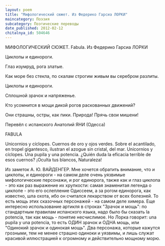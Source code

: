 ```yaml
---
layout: poem
title: "Мифологический сюжет. Из Федерико Гарсиа ЛОРКИ"
maincategory: Поэзия
subcategory: Поэтические переводы
date_published: 2012-02-12
chitalnya_id: 504646
---
```




МИФОЛОГИЧЕСКИЙ СЮЖЕТ.
Fabula.
Из Федерико Гарсиа ЛОРКИ

Циклопы и единороги.

Глаз изумруд,
рога златые.

Как море без стекла,
по скалам строгим
живым вы серебром 
разлиты.

Циклопы и единороги.

Сплошной зрачок
и напряженье.

Кто усомнится в мощи дикой
рогов раскованных движений?

Они страшны, остры, как пики.
Природа! Прячь свои мишени!

Перевёл с испанского Анатолий ЯНИ (Одесса)

FABULA

Unicornios y c&#237;clopes.
Cuernos de oro
y ojos verdes.
Sobre el acantilado,
en tropel gigantesco,
ilustran el azogue
sin cristal, del mar.
Unicornios y c&#237;clopes.
Una pupila
y una potencia.
&#191;Qui&#233;n duda la eficacia
terrible de esos cuernos?
&#161;Oculta tus blancos,
Naturaleza! 

Из заметок А. Ю. ВАЙДЕНГЕР. 
Мне хочется обратить внимание, что и циклопы, и единороги - на самом деле очень уязвимые мифологические персонажи, и рог единорога, также как и глаз циклопа - это как раз выражение их хрупкости: самая знаменитая легенда о циклопе - это его ослепление Одиссеем, а за рогом единорога, как известно, шла охота, ибо он считался лекарством от всех болезней. То есть мощь этих сказочных персонажей - на самом деле химера.
   Еще интересно использование артикля в строках "Зрачок и мощь": по стандартным правилам испанского языка, надо было бы сказать la potencia, так как мощь - понятие несчислимое. Но Лорка говорит: una pupila y una potencia, то есть ОДИН зрачок и ОДНА мощь, или "Одинокий зрачок и одинокая мощь". Два персонажа, которые кажутся грозными, тем не менее страшно одиноки и уязвимы, и лишь служат красивой иллюстрацией к огромному и действительно мощному морю.






